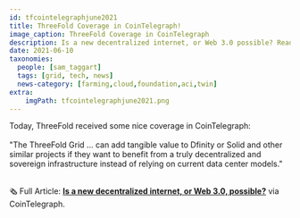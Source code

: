 ```yaml
---
id: tfcointelegraphjune2021
title: ThreeFold Coverage in CoinTelegraph!
image_caption: ThreeFold Coverage in CoinTelegraph
description: Is a new decentralized internet, or Web 3.0 possible? Read ThreeFold's hot off the press CoinTelegraph coverage!
date: 2021-06-10
taxonomies:
  people: [sam_taggart]
  tags: [grid, tech, news]
  news-category: [farming,cloud,foundation,aci,twin]
extra:
    imgPath: tfcointelegraphjune2021.png
---
```


Today, ThreeFold received some nice coverage in CoinTelegraph:
<br/>
<br/>
"The ThreeFold Grid ... can add tangible value to Dfinity or Solid and other similar projects if they want to benefit from a truly decentralized and sovereign infrastructure instead of relying on current data center models."
<br/>
<br/>

🗞 Full Article: **[Is a new decentralized internet, or Web 3.0, possible?](https://cointelegraph-com.cdn.ampproject.org/c/s/cointelegraph.com/news/is-a-new-decentralized-internet-or-web-3-0-possible/amp)** via CoinTelegraph.
